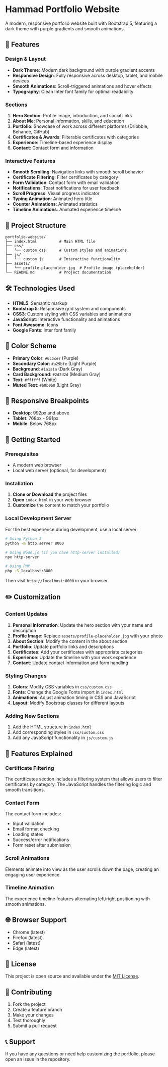 # Hammad Portfolio Website

A modern, responsive portfolio website built with Bootstrap 5, featuring a dark theme with purple gradients and smooth animations.

## 🚀 Features

### Design & Layout
- **Dark Theme**: Modern dark background with purple gradient accents
- **Responsive Design**: Fully responsive across desktop, tablet, and mobile devices
- **Smooth Animations**: Scroll-triggered animations and hover effects
- **Typography**: Clean Inter font family for optimal readability

### Sections
1. **Hero Section**: Profile image, introduction, and social links
2. **About Me**: Personal information, skills, and education
3. **Portfolio**: Showcase of work across different platforms (Dribbble, Behance, GitHub)
4. **Certificates & Awards**: Filterable certificates with categories
5. **Experience**: Timeline-based experience display
6. **Contact**: Contact form and information

### Interactive Features
- **Smooth Scrolling**: Navigation links with smooth scroll behavior
- **Certificate Filtering**: Filter certificates by category
- **Form Validation**: Contact form with email validation
- **Notifications**: Toast notifications for user feedback
- **Scroll Progress**: Visual progress indicator
- **Typing Animation**: Animated hero title
- **Counter Animations**: Animated statistics
- **Timeline Animations**: Animated experience timeline

## 📁 Project Structure

```
portfolio-website/
├── index.html          # Main HTML file
├── css/
│   └── custom.css      # Custom styles and animations
├── js/
│   └── custom.js       # Interactive functionality
├── assets/
│   └── profile-placeholder.jpg  # Profile image (placeholder)
└── README.md           # Project documentation
```

## 🛠️ Technologies Used

- **HTML5**: Semantic markup
- **Bootstrap 5**: Responsive grid system and components
- **CSS3**: Custom styling with CSS variables and animations
- **JavaScript**: Interactive functionality and animations
- **Font Awesome**: Icons
- **Google Fonts**: Inter font family

## 🎨 Color Scheme

- **Primary Color**: `#6c5ce7` (Purple)
- **Secondary Color**: `#a29bfe` (Light Purple)
- **Background**: `#1a1a1a` (Dark Gray)
- **Card Background**: `#2d2d2d` (Medium Gray)
- **Text**: `#ffffff` (White)
- **Muted Text**: `#b0b0b0` (Light Gray)

## 📱 Responsive Breakpoints

- **Desktop**: 992px and above
- **Tablet**: 768px - 991px
- **Mobile**: Below 768px

## 🚀 Getting Started

### Prerequisites
- A modern web browser
- Local web server (optional, for development)

### Installation

1. **Clone or Download** the project files
2. **Open** `index.html` in your web browser
3. **Customize** the content to match your portfolio

### Local Development Server

For the best experience during development, use a local server:

```bash
# Using Python 3
python -m http.server 8000

# Using Node.js (if you have http-server installed)
npx http-server

# Using PHP
php -S localhost:8000
```

Then visit `http://localhost:8000` in your browser.

## ✏️ Customization

### Content Updates

1. **Personal Information**: Update the hero section with your name and description
2. **Profile Image**: Replace `assets/profile-placeholder.jpg` with your photo
3. **About Section**: Modify the content in the about section
4. **Portfolio**: Update portfolio links and descriptions
5. **Certificates**: Add your certificates with appropriate categories
6. **Experience**: Update the timeline with your work experience
7. **Contact**: Update contact information and form handling

### Styling Changes

1. **Colors**: Modify CSS variables in `css/custom.css`
2. **Fonts**: Change the Google Fonts import in `index.html`
3. **Animations**: Adjust animation timing in CSS and JavaScript
4. **Layout**: Modify Bootstrap classes for different layouts

### Adding New Sections

1. Add the HTML structure in `index.html`
2. Add corresponding styles in `css/custom.css`
3. Add any JavaScript functionality in `js/custom.js`

## 🔧 Features Explained

### Certificate Filtering
The certificates section includes a filtering system that allows users to filter certificates by category. The JavaScript handles the filtering logic and smooth transitions.

### Contact Form
The contact form includes:
- Input validation
- Email format checking
- Loading states
- Success/error notifications
- Form reset after submission

### Scroll Animations
Elements animate into view as the user scrolls down the page, creating an engaging user experience.

### Timeline Animation
The experience timeline features alternating left/right positioning with smooth animations.

## 🌐 Browser Support

- Chrome (latest)
- Firefox (latest)
- Safari (latest)
- Edge (latest)

## 📄 License

This project is open source and available under the [MIT License](LICENSE).

## 🤝 Contributing

1. Fork the project
2. Create a feature branch
3. Make your changes
4. Test thoroughly
5. Submit a pull request

## 📞 Support

If you have any questions or need help customizing the portfolio, please open an issue in the repository.
